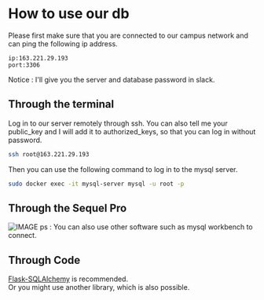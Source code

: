 # How to use our db
Please first make sure that you are connected to our campus network and can ping the following ip address.
```
ip:163.221.29.193  
port:3306
```
Notice : I'll give you the server and database password in slack.
## Through the terminal
Log in to our server remotely through ssh. You can also tell me your public_key and I will add it to authorized_keys, so that you can log in without password.
```Bash
ssh root@163.221.29.193
```
Then you can use the following command to log in to the mysql server.
```Bash
sudo docker exec -it mysql-server mysql -u root -p
```
## Through the Sequel Pro
![IMAGE](https://github.com/MGMCN/Team-Gao-Yuan-Uriuriboo-KazukiSenda/blob/main/image/Sequelpro.png)
ps : You can also use other software such as mysql workbench to connect.

## Through Code
[Flask-SQLAlchemy](https://pythonbasics.org/flask-sqlalchemy/) is recommended.  
Or you might use another library, which is also possible.
